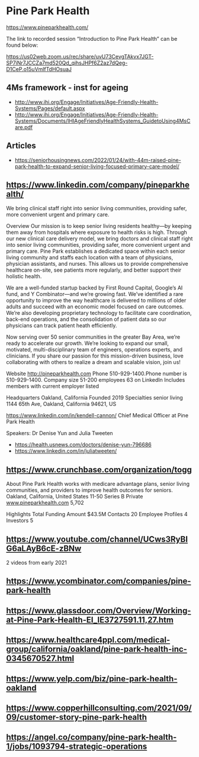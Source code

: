 # Pine Park Health

https://www.pineparkhealth.com/

The link to recorded session “Introduction to Pine Park Health” can be found below:

https://us02web.zoom.us/rec/share/uvU73CevgTAkvx7JGT-SP7iNr7JCCZa7md520Qd_qihsJHPf6Z2az7dQeg-D1CeP.o15uVmlfTdHOsuaJ


## 4Ms framework - inst for ageing

* http://www.ihi.org/Engage/Initiatives/Age-Friendly-Health-Systems/Pages/default.aspx
* http://www.ihi.org/Engage/Initiatives/Age-Friendly-Health-Systems/Documents/IHIAgeFriendlyHealthSystems_GuidetoUsing4MsCare.pdf


## Articles

* https://seniorhousingnews.com/2022/01/24/with-44m-raised-pine-park-health-to-expand-senior-living-focused-primary-care-model/


## https://www.linkedin.com/company/pineparkhealth/

We bring clinical staff right into senior living communities, providing safer, more convenient urgent and primary care.

Overview
Our mission is to keep senior living residents healthy—by keeping them away from hospitals where exposure to health risks is high. Through our new clinical care delivery model, we bring doctors and clinical staff right into senior living communities, providing safer, more convenient urgent and primary care. Pine Park establishes a dedicated space within each senior living community and staffs each location with a team of physicians, physician assistants, and nurses. This allows us to provide comprehensive healthcare on-site, see patients more regularly, and better support their holistic health.

We are a well-funded startup backed by First Round Capital, Google’s AI fund, and Y Combinator—and we’re growing fast. We’ve identified a rare opportunity to improve the way healthcare is delivered to millions of older adults and succeed with an economic model focused on care outcomes. We’re also developing proprietary technology to facilitate care coordination, back-end operations, and the consolidation of patient data so our physicians can track patient heath efficiently.

Now serving over 50 senior communities in the greater Bay Area, we’re ready to accelerate our growth. We’re looking to expand our small, motivated, multi-disciplinary team of engineers, operations experts, and clinicians. If you share our passion for this mission-driven business, love collaborating with others to realize a dream and scalable vision, join us!

Website
http://pineparkhealth.com
Phone
510-929-1400.Phone number is 510-929-1400.
Company size
51-200 employees
63 on LinkedIn
Includes members with current employer listed

Headquarters
Oakland, California
Founded
2019
Specialties
senior living
1144 65th Ave, Oakland, California 94621, US

https://www.linkedin.com/in/kendell-cannon/
Chief Medical Officer at Pine Park Health

Speakers: Dr Denise Yun and Julia Tweeten

* https://health.usnews.com/doctors/denise-yun-796686
* https://www.linkedin.com/in/juliatweeten/


## https://www.crunchbase.com/organization/togg

About
Pine Park Health works with medicare advantage plans, senior living communities, and providers to improve health outcomes for seniors.
Oakland, California, United States
11-50
Series B
Private
www.pineparkhealth.com
5,702

Highlights
Total Funding Amount
$43.5M
Contacts
20
Employee Profiles
4
Investors
5

## https://www.youtube.com/channel/UCws3RyBIG6aLAyB6cE-zBNw

2 videos from early 2021

## https://www.ycombinator.com/companies/pine-park-health

## https://www.glassdoor.com/Overview/Working-at-Pine-Park-Health-EI_IE3727591.11,27.htm

## https://www.healthcare4ppl.com/medical-group/california/oakland/pine-park-health-inc-0345670527.html

## https://www.yelp.com/biz/pine-park-health-oakland

## https://www.copperhillconsulting.com/2021/09/09/customer-story-pine-park-health

## https://angel.co/company/pine-park-health-1/jobs/1093794-strategic-operations